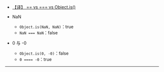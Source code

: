 - [【译】 == vs === vs Object.is()](https://juejin.cn/post/6844903917176750088)

- NaN

    - `Object.is(NaN, NaN)`：true
    - `NaN === NaN`：false

- 0 与 -0

    - `Object.is(0, -0)`：false
    - `0 ==== -0`：true

---
